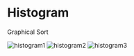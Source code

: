# Histogram

Graphical Sort

![histogram1](https://cloud.githubusercontent.com/assets/19290187/15729028/9ebf202a-282e-11e6-8112-1e81859ec309.PNG)
![histogram2](https://cloud.githubusercontent.com/assets/19290187/15729041/b8d119be-282e-11e6-9c98-842d41cdf0d6.PNG)
![histogram3](https://cloud.githubusercontent.com/assets/19290187/15729062/d22c27f0-282e-11e6-955b-18149f221208.PNG)
